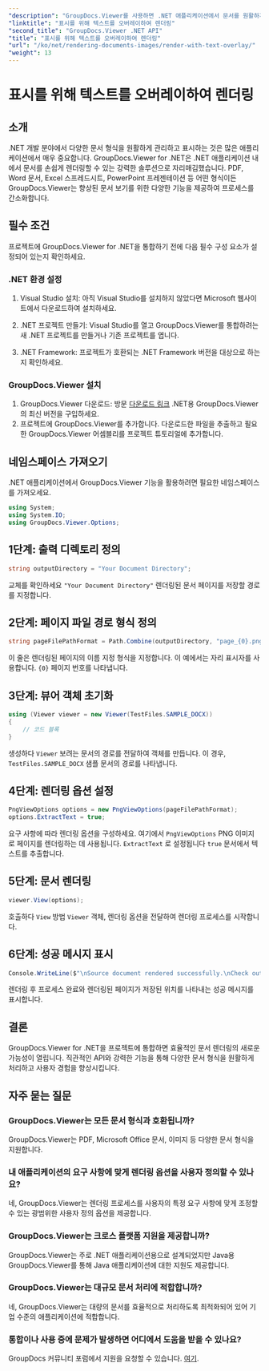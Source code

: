 ```yaml
---
"description": "GroupDocs.Viewer를 사용하면 .NET 애플리케이션에서 문서를 원활하게 렌더링하고 다양한 형식을 지원하여 사용자 경험을 향상시킬 수 있습니다."
"linktitle": "표시를 위해 텍스트를 오버레이하여 렌더링"
"second_title": "GroupDocs.Viewer .NET API"
"title": "표시를 위해 텍스트를 오버레이하여 렌더링"
"url": "/ko/net/rendering-documents-images/render-with-text-overlay/"
"weight": 13
---
```


# 표시를 위해 텍스트를 오버레이하여 렌더링

## 소개
.NET 개발 분야에서 다양한 문서 형식을 원활하게 관리하고 표시하는 것은 많은 애플리케이션에서 매우 중요합니다. GroupDocs.Viewer for .NET은 .NET 애플리케이션 내에서 문서를 손쉽게 렌더링할 수 있는 강력한 솔루션으로 자리매김했습니다. PDF, Word 문서, Excel 스프레드시트, PowerPoint 프레젠테이션 등 어떤 형식이든 GroupDocs.Viewer는 향상된 문서 보기를 위한 다양한 기능을 제공하여 프로세스를 간소화합니다.
## 필수 조건
프로젝트에 GroupDocs.Viewer for .NET을 통합하기 전에 다음 필수 구성 요소가 설정되어 있는지 확인하세요.
### .NET 환경 설정
1. Visual Studio 설치: 아직 Visual Studio를 설치하지 않았다면 Microsoft 웹사이트에서 다운로드하여 설치하세요.
   
2. .NET 프로젝트 만들기: Visual Studio를 열고 GroupDocs.Viewer를 통합하려는 새 .NET 프로젝트를 만들거나 기존 프로젝트를 엽니다.
3. .NET Framework: 프로젝트가 호환되는 .NET Framework 버전을 대상으로 하는지 확인하세요.
### GroupDocs.Viewer 설치
1. GroupDocs.Viewer 다운로드: 방문 [다운로드 링크](https://releases.groupdocs.com/viewer/net/) .NET용 GroupDocs.Viewer의 최신 버전을 구입하세요.
2. 프로젝트에 GroupDocs.Viewer를 추가합니다. 다운로드한 파일을 추출하고 필요한 GroupDocs.Viewer 어셈블리를 프로젝트 튜토리얼에 추가합니다.

## 네임스페이스 가져오기
.NET 애플리케이션에서 GroupDocs.Viewer 기능을 활용하려면 필요한 네임스페이스를 가져오세요.
```csharp
using System;
using System.IO;
using GroupDocs.Viewer.Options;
```

## 1단계: 출력 디렉토리 정의
```csharp
string outputDirectory = "Your Document Directory";
```
교체를 확인하세요 `"Your Document Directory"` 렌더링된 문서 페이지를 저장할 경로를 지정합니다.
## 2단계: 페이지 파일 경로 형식 정의
```csharp
string pageFilePathFormat = Path.Combine(outputDirectory, "page_{0}.png");
```
이 줄은 렌더링된 페이지의 이름 지정 형식을 지정합니다. 이 예에서는 자리 표시자를 사용합니다. `{0}` 페이지 번호를 나타냅니다.
## 3단계: 뷰어 객체 초기화
```csharp
using (Viewer viewer = new Viewer(TestFiles.SAMPLE_DOCX))
{
    // 코드 블록
}
```
생성하다 `Viewer` 보려는 문서의 경로를 전달하여 객체를 만듭니다. 이 경우, `TestFiles.SAMPLE_DOCX` 샘플 문서의 경로를 나타냅니다.
## 4단계: 렌더링 옵션 설정
```csharp
PngViewOptions options = new PngViewOptions(pageFilePathFormat);
options.ExtractText = true;
```
요구 사항에 따라 렌더링 옵션을 구성하세요. 여기에서 `PngViewOptions` PNG 이미지로 페이지를 렌더링하는 데 사용됩니다. `ExtractText` 로 설정됩니다 `true` 문서에서 텍스트를 추출합니다.
## 5단계: 문서 렌더링
```csharp
viewer.View(options);
```
호출하다 `View` 방법 `Viewer` 객체, 렌더링 옵션을 전달하여 렌더링 프로세스를 시작합니다.
## 6단계: 성공 메시지 표시
```csharp
Console.WriteLine($"\nSource document rendered successfully.\nCheck output in {outputDirectory}.");
```
렌더링 후 프로세스 완료와 렌더링된 페이지가 저장된 위치를 나타내는 성공 메시지를 표시합니다.

## 결론
GroupDocs.Viewer for .NET을 프로젝트에 통합하면 효율적인 문서 렌더링의 새로운 가능성이 열립니다. 직관적인 API와 강력한 기능을 통해 다양한 문서 형식을 원활하게 처리하고 사용자 경험을 향상시킵니다.
## 자주 묻는 질문
### GroupDocs.Viewer는 모든 문서 형식과 호환됩니까?
GroupDocs.Viewer는 PDF, Microsoft Office 문서, 이미지 등 다양한 문서 형식을 지원합니다.
### 내 애플리케이션의 요구 사항에 맞게 렌더링 옵션을 사용자 정의할 수 있나요?
네, GroupDocs.Viewer는 렌더링 프로세스를 사용자의 특정 요구 사항에 맞게 조정할 수 있는 광범위한 사용자 정의 옵션을 제공합니다.
### GroupDocs.Viewer는 크로스 플랫폼 지원을 제공합니까?
GroupDocs.Viewer는 주로 .NET 애플리케이션용으로 설계되었지만 Java용 GroupDocs.Viewer를 통해 Java 애플리케이션에 대한 지원도 제공합니다.
### GroupDocs.Viewer는 대규모 문서 처리에 적합합니까?
네, GroupDocs.Viewer는 대량의 문서를 효율적으로 처리하도록 최적화되어 있어 기업 수준의 애플리케이션에 적합합니다.
### 통합이나 사용 중에 문제가 발생하면 어디에서 도움을 받을 수 있나요?
GroupDocs 커뮤니티 포럼에서 지원을 요청할 수 있습니다. [여기](https://forum.groupdocs.com/c/viewer/9).